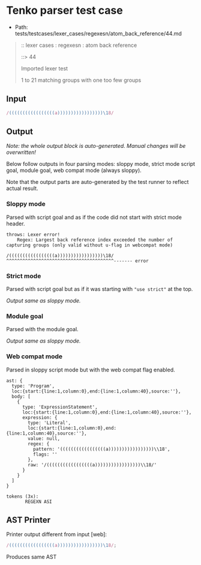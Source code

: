 # Tenko parser test case

- Path: tests/testcases/lexer_cases/regexesn/atom_back_reference/44.md

> :: lexer cases : regexesn : atom back reference
>
> ::> 44
>
> Imported lexer test
>
> 1 to 21 matching groups with one too few groups

## Input

`````js
/(((((((((((((((((a)))))))))))))))))\18/
`````

## Output

_Note: the whole output block is auto-generated. Manual changes will be overwritten!_

Below follow outputs in four parsing modes: sloppy mode, strict mode script goal, module goal, web compat mode (always sloppy).

Note that the output parts are auto-generated by the test runner to reflect actual result.

### Sloppy mode

Parsed with script goal and as if the code did not start with strict mode header.

`````
throws: Lexer error!
    Regex: Largest back reference index exceeded the number of capturing groups (only valid without u-flag in webcompat mode)

/(((((((((((((((((a)))))))))))))))))\18/
^^^^^^^^^^^^^^^^^^^^^^^^^^^^^^^^^^^^^^^^------- error
`````

### Strict mode

Parsed with script goal but as if it was starting with `"use strict"` at the top.

_Output same as sloppy mode._

### Module goal

Parsed with the module goal.

_Output same as sloppy mode._

### Web compat mode

Parsed in sloppy script mode but with the web compat flag enabled.

`````
ast: {
  type: 'Program',
  loc:{start:{line:1,column:0},end:{line:1,column:40},source:''},
  body: [
    {
      type: 'ExpressionStatement',
      loc:{start:{line:1,column:0},end:{line:1,column:40},source:''},
      expression: {
        type: 'Literal',
        loc:{start:{line:1,column:0},end:{line:1,column:40},source:''},
        value: null,
        regex: {
          pattern: '(((((((((((((((((a)))))))))))))))))\\18',
          flags: ''
        },
        raw: '/(((((((((((((((((a)))))))))))))))))\\18/'
      }
    }
  ]
}

tokens (3x):
       REGEXN ASI
`````


## AST Printer

Printer output different from input [web]:

````js
/(((((((((((((((((a)))))))))))))))))\18/;
````

Produces same AST
